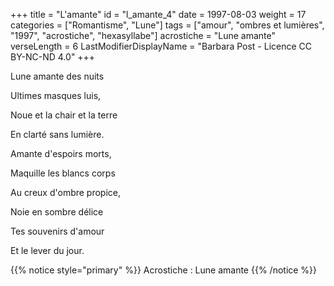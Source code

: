 +++
title = "L'amante"
id = "l_amante_4"
date = 1997-08-03
weight = 17
categories = ["Romantisme", "Lune"]
tags = ["amour", "ombres et lumières", "1997", "acrostiche", "hexasyllabe"]
acrostiche = "Lune amante"
verseLength = 6
LastModifierDisplayName = "Barbara Post - Licence CC BY-NC-ND 4.0"
+++

Lune amante des nuits

Ultimes masques luis,

Noue et la chair et la terre

En clarté sans lumière.

Amante d'espoirs morts,

Maquille les blancs corps

Au creux d'ombre propice,

Noie en sombre délice

Tes souvenirs d'amour

Et le lever du jour.

{{% notice style="primary" %}}
Acrostiche : Lune amante
{{% /notice %}}
